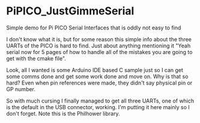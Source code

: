 # PiPICO_JustGimmeSerial
Simple demo for Pi PICO Serial Interfaces that is oddly not easy to find


I don't know what it is, but for some reason this simple info about the three UARTs of the PICO is hard to find. Just about anything mentioning it "Yeah serial now for 5 pages of how to handle all of the mistakes you are going to get with the cmake file".

Look, all I wanted is some Arduino IDE based C sample just so I can get some comms done and get some work done and move on. Why is that so hard? Even when pin references were made, they didn't say physical pin or GP number.

So with much cursing I finally managed to get all three UARTs, one of which is the default in the USB connector, working. I'm putting it here mainly so I don't forget. Note this is the Philhower library. 

